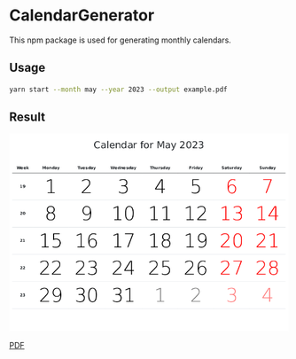 # CalendarGenerator

This npm package is used for generating monthly calendars.

Usage
---

```bash
yarn start --month may --year 2023 --output example.pdf
```

Result
---
![](example.png)

[PDF](example.pdf)
